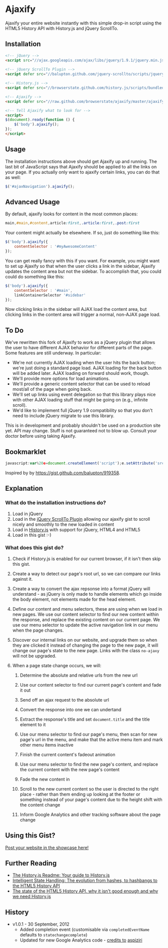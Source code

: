 # Ajaxify
Ajaxify your entire website instantly with this simple drop-in script using the HTML5 History API with History.js and jQuery ScrollTo.


## Installation

``` html
<!-- jQuery --> 
<script src="//ajax.googleapis.com/ajax/libs/jquery/1.9.1/jquery.min.js"></script> 
 
<!-- jQuery ScrollTo Plugin -->
<script defer src="//balupton.github.com/jquery-scrollto/scripts/jquery.scrollto.min.js"></script>

<!-- History.js --> 
<script defer src="//browserstate.github.com/history.js/scripts/bundled/html4+html5/jquery.history.js"></script>

<!-- Ajaxify -->
<script defer src="//raw.github.com/browserstate/ajaxify/master/ajaxify-html5.js"></script>  

<!-- Tell Ajaxify what to look for -->
<script>
$(document).ready(function () {
	$('body').ajaxify();	
});
</script>
```

## Usage

The installation instructions above should get Ajaxify up and running. The last bit of JavaScript says that Ajaxify should be applied to all the links on your page. If you actually only want to ajaxify certain links, you can do that as well:

``` javascript
$('#ajaxNavigation').ajaxify();
```

## Advanced Usage

By default, ajaxify looks for content in the most common places:

```css
main,#main,#content,article:first,.article:first,.post:first
```

Your content might actually be elsewhere. If so, just do something like this:

```javascript
$('body').ajaxify({
    contentSelector : '#myAwesomeContent'
});
```

You can get really fancy with this if you want. For example, you might want to set up Ajaxify so that when the user clicks a link in the sidebar, Ajaxify updates the content area but not the sidebar. To accomplish that, you could could do something like this:

``` javascript
$('body').ajaxify({
    contentSelector : '#main',
    linkContainerSelector '#sidebar'
});
```

Now clicking links in the sidebar will AJAX load the content area, but clicking links in the content area will trigger a normal, non-AJAX page load.

## To Do

We've rewritten this fork of Ajaxify to work as a jQuery plugin that allows the user to have different AJAX behavior for different parts of the page. Some features are still underway. In particular:

* We're not currently AJAX loading when the user hits the back button; we're just doing a standard page load. AJAX loading for the back button will be added later. AJAX loading on forward should work, though.
* We'll provide more options for load animations.
* We'll provide a generic content selector that can be used to reload most/all of the page when going back.
* We'll set up links using event delegation so that this library plays nice with other AJAX loading stuff that might be going on (e.g., infinite scroll).
* We'd like to implement full jQuery 1.9 compatibility so that you don't need to include jQuery migrate to use this library.

This is in development and probably shouldn't be used on a production site yet. API may change. Stuff is not guaranteed not to blow up. Consult your doctor before using taking Ajaxify.

## Bookmarklet

``` javascript
javascript:var%20e=document.createElement('script');e.setAttribute('src','//raw.github.com/browserstate/ajaxify/master/ajaxify-bookmarklet-helper.js');document.body.appendChild(e);void(0);
```

Inspired by by https://gist.github.com/balupton/919358.

## Explanation

### What do the installation instructions do?

1. Load in jQuery
1. Load in the [jQuery ScrollTo Plugin](https://github.com/balupton/jquery-scrollto) allowing our ajaxify gist to scroll nicely and smoothly to the new loaded in content
1. Load in [History.js](https://github.com/browserstate/history.js) with support for jQuery, HTML4 and HTML5
1. Load in this gist :-)

### What does this gist do?

1. Check if History.js is enabled for our current browser, if it isn't then skip this gist.

1. Create a way to detect our page's root url, so we can compare our links against it.

1. Create a way to convert the ajax repsonse into a format jQuery will understand - as jQuery is only made to handle elements which go inside the body element, not elements made for the head element.

1. Define our content and menu selectors, these are using when we load in new pages. We use our content selector to find our new content within the response, and replace the existing content on our current page. We use our menu selector to update the active navigation link in our menu when the page changes.

1. Discover our internal links on our website, and upgrade them so when they are clicked it instead of changing the page to the new page, it will change our page's state to the new page. Links with the class `no-ajaxy` will not be upgraded.

1. When a page state change occurs, we will:

	1. Determine the absolute and relative urls from the new url

	1. Use our content selector to find our current page's content and fade it out

	1. Send off an ajax request to the absolute url

	1. Convert the response into one we can undertand

	1. Extract the response's title and set `document.title` and the title element to it

	1. Use our menu selector to find our page's menu, then scan for new page's url in the menu, and make that the active menu item and mark other menu items inactive
	
	1. Finish the current content's fadeout animation

	1. Use our menu selector to find the new page's content, and replace the current content with the new page's content

	1. Fade the new content in

	1. Scroll to the new current content so the user is directed to the right place - rather than them ending up looking at the footer or something instead of your page's content due to the height shift with the content change

	1. Inform Google Analytics and other tracking software about the page change


## Using this Gist?

[Post your website in the showcase here!](https://github.com/browserstate/history.js/wiki/Showcase)

## Further Reading

- [The History.js Readme: Your guide to History.js](https://github.com/browserstate/history.js)
- [Intelligent State Handling: The evolution from hashes, to hashbangs to the HTML5 History API](https://github.com/browserstate/history.js/wiki/Intelligent-State-Handling)
- [The state of the HTML5 History API, why it isn't good enough and why we need History.js](https://github.com/browserstate/history.js/wiki/The-State-of-the-HTML5-History-API)

## History

- v1.0.1 - 30 September, 2012
	- Added completion event (customisable via `completedEventName` defaults to `statechangecomplete`)
	- Updated for new Google Analytics code - [credits to](https://gist.github.com/854622#gistcomment-294951) [aspiziri](https://github.com/aspiziri)

